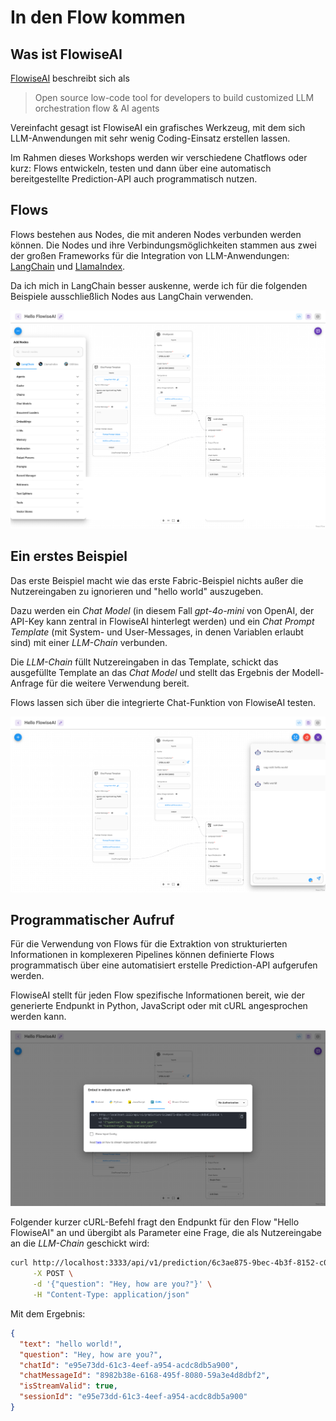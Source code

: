 # In den Flow kommen

## Was ist FlowiseAI

[FlowiseAI](https://flowiseai.com/) beschreibt sich als

> Open source low-code tool for developers to build customized LLM orchestration flow & AI agents

Vereinfacht gesagt ist FlowiseAI ein grafisches Werkzeug, mit dem sich LLM-Anwendungen mit sehr wenig Coding-Einsatz erstellen lassen.

Im Rahmen dieses Workshops werden wir verschiedene Chatflows oder kurz: Flows entwickeln, testen und dann über eine automatisch bereitgestellte Prediction-API auch programmatisch nutzen.

## Flows

Flows bestehen aus Nodes, die mit anderen Nodes verbunden werden können. Die Nodes und ihre Verbindungsmöglichkeiten stammen aus zwei der großen Frameworks für die Integration von LLM-Anwendungen: [LangChain](https://www.langchain.com/) und [LlamaIndex](https://www.llamaindex.ai/). 

Da ich mich in LangChain besser auskenne, werde ich für die folgenden Beispiele ausschließlich Nodes aus LangChain verwenden.

![Auswahl an Nodes](img/example-flow-nodes.png)

## Ein erstes Beispiel

Das erste Beispiel macht wie das erste Fabric-Beispiel nichts außer die Nutzereingaben zu ignorieren und "hello world" auszugeben.

Dazu werden ein _Chat Model_ (in diesem Fall _gpt-4o-mini_ von OpenAI, der API-Key kann zentral in FlowiseAI hinterlegt werden) und ein _Chat Prompt Template_ (mit System- und User-Messages, in denen Variablen erlaubt sind) mit einer _LLM-Chain_ verbunden. 

Die _LLM-Chain_ füllt Nutzereingaben in das Template, schickt das ausgefüllte Template an das _Chat Model_ und stellt das Ergebnis der Modell-Anfrage für die weitere Verwendung bereit.

Flows lassen sich über die integrierte Chat-Funktion von FlowiseAI testen.

![Test über Chat](img/example-flow-chat.png)

## Programmatischer Aufruf

Für die Verwendung von Flows für die Extraktion von strukturierten Informationen in komplexeren Pipelines können definierte Flows programmatisch über eine automatisiert erstelle Prediction-API aufgerufen werden.

FlowiseAI stellt für jeden Flow spezifische Informationen bereit, wie der generierte Endpunkt in Python, JavaScript oder mit cURL angesprochen werden kann.

![API Info](img/example-flow-api-info.png)

Folgender kurzer cURL-Befehl fragt den Endpunkt für den Flow "Hello FlowiseAI" an und übergibt als Parameter eine Frage, die als Nutzereingabe an die _LLM-Chain_ geschickt wird:

```bash
curl http://localhost:3333/api/v1/prediction/6c3ae875-9bec-4b3f-8152-c0db05288d5e \
     -X POST \
     -d '{"question": "Hey, how are you?"}' \
     -H "Content-Type: application/json"
```

Mit dem Ergebnis:

```json
{
  "text": "hello world!",
  "question": "Hey, how are you?",
  "chatId": "e95e73dd-61c3-4eef-a954-acdc8db5a900",
  "chatMessageId": "8982b38e-6168-495f-8080-59a3e4d8dbf2",
  "isStreamValid": true,
  "sessionId": "e95e73dd-61c3-4eef-a954-acdc8db5a900"
}
```